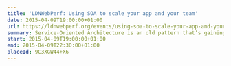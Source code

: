 ```yaml
---
title: 'LDNWebPerf: Using SOA to scale your app and your team'
date: 2015-04-09T19:00:00+01:00
url: https://ldnwebperf.org/events/using-soa-to-scale-your-app-and-your-team/
summary: Service-Oriented Architecture is an old pattern that’s gaining new momentum as a way of increasing developer productivity and application scalability at the same time. We’ll cover the migration path from a monolithic application to an SOA, including how to make the business case for moving to an SOA.
start: 2015-04-09T19:00:00+01:00
end: 2015-04-09T22:30:00+01:00
placeId: 9C3XGW44+X6
---
```

